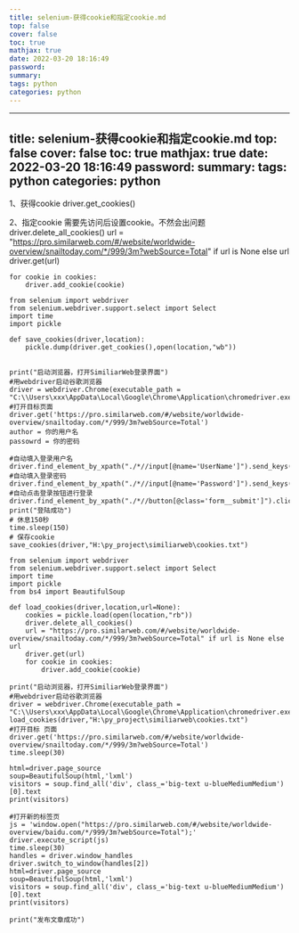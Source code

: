 ```yaml
---
title: selenium-获得cookie和指定cookie.md
top: false
cover: false
toc: true
mathjax: true
date: 2022-03-20 18:16:49
password:
summary:
tags: python
categories: python
---
```

---
title: selenium-获得cookie和指定cookie.md
top: false
cover: false
toc: true
mathjax: true
date: 2022-03-20 18:16:49
password:
summary:
tags: python
categories: python
---
1、获得cookie
driver.get_cookies()

2、指定cookie
需要先访问后设置cookie。不然会出问题
    driver.delete_all_cookies()
    url = "https://pro.similarweb.com/#/website/worldwide-overview/snailtoday.com/*/999/3m?webSource=Total" if url is None else url
    driver.get(url)


    for cookie in cookies:
        driver.add_cookie(cookie)


~~~
from selenium import webdriver
from selenium.webdriver.support.select import Select
import time
import pickle

def save_cookies(driver,location):
    pickle.dump(driver.get_cookies(),open(location,"wb"))


print("启动浏览器，打开SimiliarWeb登录界面")
#用webdriver启动谷歌浏览器
driver = webdriver.Chrome(executable_path = "C:\\Users\xxx\AppData\Local\Google\Chrome\Application\chromedriver.exe")
#打开目标页面
driver.get('https://pro.similarweb.com/#/website/worldwide-overview/snailtoday.com/*/999/3m?webSource=Total')
author = 你的用户名
passowrd = 你的密码

#自动填入登录用户名
driver.find_element_by_xpath("./*//input[@name='UserName']").send_keys(author)
#自动填入登录密码
driver.find_element_by_xpath("./*//input[@name='Password']").send_keys(passowrd)
#自动点击登录按钮进行登录
driver.find_element_by_xpath("./*//button[@class='form__submit']").click()
print("登陆成功")
# 休息150秒
time.sleep(150)
# 保存cookie
save_cookies(driver,"H:\py_project\similiarweb\cookies.txt")
~~~

~~~
from selenium import webdriver
from selenium.webdriver.support.select import Select
import time
import pickle
from bs4 import BeautifulSoup

def load_cookies(driver,location,url=None):
    cookies = pickle.load(open(location,"rb"))
    driver.delete_all_cookies()
    url = "https://pro.similarweb.com/#/website/worldwide-overview/snailtoday.com/*/999/3m?webSource=Total" if url is None else url
    driver.get(url)
    for cookie in cookies:
        driver.add_cookie(cookie)

print("启动浏览器，打开SimiliarWeb登录界面")
#用webdriver启动谷歌浏览器
driver = webdriver.Chrome(executable_path = "C:\\Users\xxx\AppData\Local\Google\Chrome\Application\chromedriver.exe")
load_cookies(driver,"H:\py_project\similiarweb\cookies.txt")
#打开目标 页面
driver.get('https://pro.similarweb.com/#/website/worldwide-overview/snailtoday.com/*/999/3m?webSource=Total')
time.sleep(30)

html=driver.page_source
soup=BeautifulSoup(html,'lxml')
visitors = soup.find_all('div', class_='big-text u-blueMediumMedium')[0].text
print(visitors)

#打开新的标签页
js = 'window.open("https://pro.similarweb.com/#/website/worldwide-overview/baidu.com/*/999/3m?webSource=Total");'
driver.execute_script(js)
time.sleep(30)
handles = driver.window_handles
driver.switch_to_window(handles[2])
html=driver.page_source
soup=BeautifulSoup(html,'lxml')
visitors = soup.find_all('div', class_='big-text u-blueMediumMedium')[0].text
print(visitors)

print("发布文章成功")
~~~
